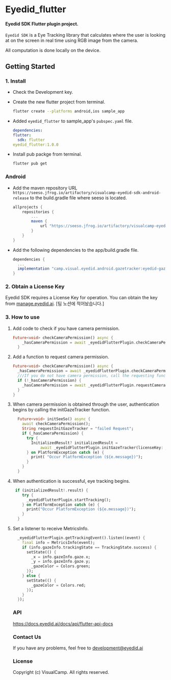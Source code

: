 # Eyedid_flutter

#### Eyedid SDK Flutter plugin project.

`Eyedid SDK` is a Eye Tracking library that calculates where the user is looking at on the screen in real time using RGB image from the camera.

All computation is done locally on the device.

## Getting Started

### 1. Install 
- Check the Development key.

- Create the new flutter project from terminal.
  ```bash
  flutter create --platforms android,ios sample_app
  ```

- Added `eyedid_flutter` to sample_app's `pubspec.yaml` file.
  ```yaml
  dependencies:
  flutter:
    sdk: flutter
  eyedid_flutter:1.0.0
  ```

- Install pub packge from terminal.

  ```bash
  flutter pub get
  ```

### Android

- Add the maven repository URL `https://seeso.jfrog.io/artifactory/visualcamp-eyedid-sdk-android-release` to the build.gradle file where seeso is located.

  ```gradle
  allprojects {
      repositories {
          ...
          maven {
              url "https://seeso.jfrog.io/artifactory/visualcamp-eyedid-sdk-android-release"
          }
      }
  }
  ```

- Add the following dependencies to the app/build.gradle file.

  ```gradle
  dependencies {
    ...
    implementation "camp.visual.eyedid.android.gazetracker:eyedid-gazetracker:{version}"
  }
  ```
  
### 2. Obtain a License Key
  Eyedid SDK requires a License Key for operation. You can obtain the key from [manage.eyedid.ai](https://manage.eyedid.ai).
  [팀 노션에 적어놨습니다.]

### 3. How to use

1. Add code to check if you have camera permission.

    ```dart
    Future<void> checkCameraPermission() async {
        _hasCameraPermission = await _eyedidFlutterPlugin.checkCameraPermission();
      }
    ```
2. Add a function to request camera permission.

    ```dart
    Future<void> checkCameraPermission() async {
      _hasCameraPermission = await _eyedidFlutterPlugin.checkCameraPermission();
      ///If you do not have camera permission, call the requesting function.
      if (!_hasCameraPermission) {
        _hasCameraPermission = await _eyedidFlutterPlugin.requestCameraPermission();
      }
    }
    ```
3. When camera permission is obtained through the user, authentication begins by calling the initGazeTracker function.

    ```dart
      Future<void> initSeeSo() async {
        await checkCameraPermission();
        String requestInitGazeTracker = "failed Request";
        if (_hasCameraPermission) {
          try {
            InitializedResult? initializedResult =
                await _eyedidFlutterPlugin.initGazeTracker(licenseKey: _licenseKey);
          } on PlatformException catch (e) {
            print( "Occur PlatformException (${e.message})");
          }
        }
      }
    ```
4. When authentication is successful, eye tracking begins.
    ```dart
     if (initializedResult!.result) {
        try {
          _eyedidFlutterPlugin.startTracking();
        } on PlatformException catch (e) {
          print("Occur PlatformException (${e.message})");
        }
      }
    ```
5. Set a listener to receive MetricsInfo.
    ```dart
      _eyedidFlutterPlugin.getTrackingEvent().listen((event) {
        final info = MetricsInfo(event);
        if (info.gazeInfo.trackingState == TrackingState.success) {
          setState(() {
            _x = info.gazeInfo.gaze.x;
            _y = info.gazeInfo.gaze.y;
            _gazeColor = Colors.green;
          });
        } else {
          setState(() {
            _gazeColor = Colors.red;
          });
        }
      });
    ```

    ### API
    https://docs.eyedid.ai/docs/api/flutter-api-docs

    ### Contact Us

    If you have any problems, feel free to [development@eyedid.ai](mailto:development@visual.camp)

    ### License

    Copyright (c) VisualCamp. All rights reserved.
